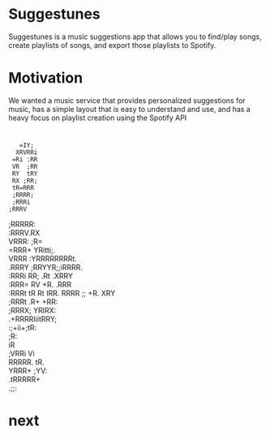 # Suggestunes
Suggestunes is a music suggestions app that allows you to find/play songs, create playlists of songs, and export those playlists to Spotify.

# Motivation
We wanted a music service that provides personalized suggestions for music, has a simple layout that is easy to understand and use, and has a heavy focus on playlist creation using the Spotify API
#
       =IY;           
      XRVRRi          
     =Ri :RR          
     VR  ;RR          
     RY  tRY          
     RX ;RR;          
     tR=RRR           
     ;RRRR;           
     ;RRRi            
    ;RRRV             
   ;RRRRR:            
  :RRRV.RX            
  VRRR: ;R=           
 =RRR+   YRitti;.     
 VRRR  :YRRRRRRRRt.   
.RRRY ;RRYYR;;iRRRR.  
:RRRi RR; .Rt  .XRRY  
:RRR= RV   +R.  .RRR  
:RRRt tR    Rt   IRR. 
 RRRR  ;;   +R.  XRY  
 ;RRRt      .R+ +RR:  
  ;RRRX;     YRIRX:   
   .+RRRRIiitRRY;     
      :;+ii+;tR:      
             ;R:      
             iR       
    ;VRRi    Vi       
    RRRRR.  tR.       
    YRRR+ ;YV:        
    .tRRRRR+          
      .;;:
      
# next
